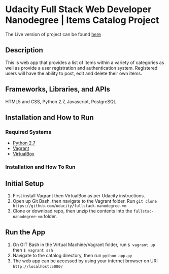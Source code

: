 # Udacity Full Stack Web Developer Nanodegree | Items Catalog Project

The Live version of project can be found [here](http://ec2-18-221-122-149.us-east-2.compute.amazonaws.com/)

## Description

This is web app that provides a list of items within a variety of categories as well as provide a user registration and authentication system. Registered users will have the ability to post, edit and delete their own items.

## Frameworks, Libraries, and APIs

HTML5 and CSS, Python 2.7, Javascript, PostgreSQL

## Installation and How to Run

### Required Systems

* [Python 2.7](https://www.python.org/)
* [Vagrant](https://www.vagrantup.com/)
* [VirtualBox](https://www.virtualbox.org/)

### Installation and How To Run

## Initial Setup

1. First install Vagrant then VirtualBox as per Udacity instructions.
2. Open up Git Bash, then navigate to the Vagrant folder. Run `git clone https://github.com/udacity/fullstack-nanodegree-vm`
3. Clone or download repo, then unzip the contents into the `fullstac-nanodegree-vm` folder.

## Run the App

1. On GIT Bash in the Virtual Machine/Vagrant folder, run `$ vagrant up` then `$ vagrant ssh`
2. Navigate to the catalog directory, then run `python app.py`
3. The web app can be accessed by using your internet browser on URI `http://localhost:5000/`